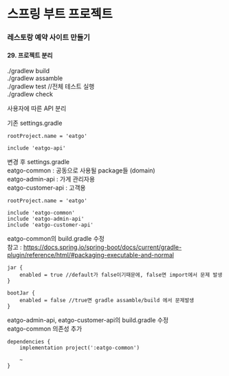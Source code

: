 # 스프링 부트 프로젝트
### 레스토랑 예약 사이트 만들기 

#### 29. 프로젝트 분리    

./gradlew build  
./gradlew assamble  
./gradlew test //전체 테스트 실행  
./gradlew check  

사용자에 따른 API 분리  

기존 settings.gradle
```
rootProject.name = 'eatgo'

include 'eatgo-api'
```
변경 후 settings.gradle  
eatgo-common : 공동으로 사용될 package들 (domain)   
eatgo-admin-api : 가게 관리자용   
eatgo-customer-api : 고객용    
```
rootProject.name = 'eatgo'

include 'eatgo-common'
include 'eatgo-admin-api'
include 'eatgo-customer-api'
```

eatgo-common의 build.gradle 수정  
참고 : https://docs.spring.io/spring-boot/docs/current/gradle-plugin/reference/html/#packaging-executable-and-normal
```
jar { 
    enabled = true //default가 false이기때문에, false면 import에서 문제 발생  
}

bootJar {
    enabled = false //true면 gradle assamble/build 에서 문제발생 
}
```

eatgo-admin-api, eatgo-customer-api의 build.gradle 수정  
eatgo-common 의존성 추가  
```
dependencies {
	implementation project(':eatgo-common')

    ~
}
```
    
    